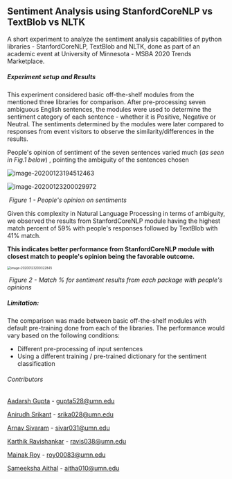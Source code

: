 ## Sentiment Analysis using StanfordCoreNLP vs TextBlob vs NLTK

A short experiment to analyze the sentiment analysis capabilities of python libraries - StanfordCoreNLP, TextBlob and NLTK, done as part of an academic event at University of Minnesota - MSBA 2020 Trends Marketplace. 

##### Experiment setup and Results

This experiment considered basic off-the-shelf modules from the mentioned three libraries for comparison. After pre-processing seven ambiguous English sentences, the modules were used to determine the sentiment category of each sentence - whether it is Positive, Negative or Neutral. The sentiments determined by the modules were later compared to responses from event visitors to observe the similarity/differences in the results. 

People's opinion of sentiment of the seven sentences varied much (*as seen in Fig.1 below*) , pointing the ambiguity of the sentences chosen

![image-20200123194512463](C:\Users\rckar\AppData\Roaming\Typora\typora-user-images\image-20200123194512463.png)



![image-20200123200029972](C:\Users\rckar\AppData\Roaming\Typora\typora-user-images\image-20200123200029972.png)

​                                                             *Figure 1 - People's opinion on sentiments*



Given this complexity in Natural Language Processing in terms of ambiguity, we observed the results from StanfordCoreNLP module having the highest match percent of 59% with people's responses followed by TextBlob with 41% match. 

**This indicates better performance from StanfordCoreNLP module with closest match to people's opinion being the favorable outcome.**



<img src="C:\Users\rckar\AppData\Roaming\Typora\typora-user-images\image-20200123200322845.png" alt="image-20200123200322845" style="zoom:50%;" />

​                         *Figure 2 - Match % for sentiment results from each package with people's opinions*



##### Limitation:

The comparison was made between basic off-the-shelf modules with default pre-training done from each of the libraries. The performance would vary based on the following conditions:

* Different pre-processing of input sentences
* Using a different training / pre-trained dictionary for the sentiment classification



###### Contributors

[Aadarsh Gupta](https://www.linkedin.com/in/darsh20/) - gupta528@umn.edu

[Anirudh Srikant](https://www.linkedin.com/in/anirudh-srikant/) - srika028@umn.edu

[Arnav Sivaram](https://www.linkedin.com/in/arnav-sivaram/) - sivar031@umn.edu

[Karthik Ravishankar](https://www.linkedin.com/in/karthikrc1/) - ravis038@umn.edu

[Mainak Roy](https://www.linkedin.com/in/mainak-roy/)  - roy00083@umn.edu

[Sameeksha Aithal](https://www.linkedin.com/in/sameeksha-aithal/) - aitha010@umn.edu